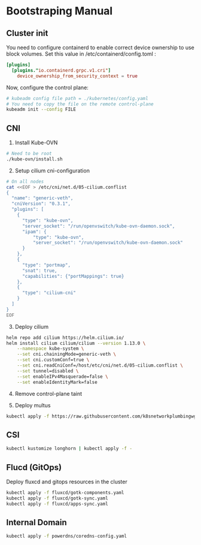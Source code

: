 # Bootstraping Manual

## Cluster init
You need to configure containerd to enable correct device ownership to use block volumes. Set this value in /etc/containerd/config.toml :
```toml
[plugins]
  [plugins."io.containerd.grpc.v1.cri"]
    device_ownership_from_security_context = true
```

Now, configure the control plane:
```bash
# kubeadm config file path = ./kubernetes/config.yaml
# You need to copy the file on the remote control-plane
kubeadm init --config FILE
```

## CNI
1. Install Kube-OVN
```bash
# Need to be root
./kube-ovn/install.sh
```

2. Setup cilium cni-configuration
```bash
# On all nodes
cat <<EOF > /etc/cni/net.d/05-cilium.conflist
{
  "name": "generic-veth",
  "cniVersion": "0.3.1",
  "plugins": [
    {
      "type": "kube-ovn",
      "server_socket": "/run/openvswitch/kube-ovn-daemon.sock",
      "ipam": {
          "type": "kube-ovn",
          "server_socket": "/run/openvswitch/kube-ovn-daemon.sock"
      }
    },
    {
      "type": "portmap",
      "snat": true,
      "capabilities": {"portMappings": true}
    },
    {
      "type": "cilium-cni"
    }
  ]
}
EOF
```

3. Deploy cilium
```bash
helm repo add cilium https://helm.cilium.io/
helm install cilium cilium/cilium --version 1.13.0 \
    --namespace kube-system \
    --set cni.chainingMode=generic-veth \
    --set cni.customConf=true \
    --set cni.readCniConf=/host/etc/cni/net.d/05-cilium.conflist \
    --set tunnel=disabled \
    --set enableIPv4Masquerade=false \
    --set enableIdentityMark=false
```

4. Remove control-plane taint

5. Deploy multus
```bash
kubectl apply -f https://raw.githubusercontent.com/k8snetworkplumbingwg/multus-cni/master/deployments/multus-daemonset.yml
```

## CSI
```bash
kubectl kustomize longhorn | kubectl apply -f -
```

## Flucd (GitOps)
Deploy fluxcd and gitops resources in the cluster
```bash
kubectl apply -f fluxcd/gotk-components.yaml
kubectl apply -f fluxcd/gotk-sync.yaml
kubectl apply -f fluxcd/apps-sync.yaml
```

## Internal Domain
```bash
kubectl apply -f powerdns/coredns-config.yaml
```

